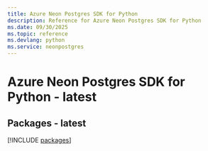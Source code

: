 ```yaml
---
title: Azure Neon Postgres SDK for Python
description: Reference for Azure Neon Postgres SDK for Python
ms.date: 09/30/2025
ms.topic: reference
ms.devlang: python
ms.service: neonpostgres
---
```

# Azure Neon Postgres SDK for Python - latest
## Packages - latest
[!INCLUDE [packages](neon-postgres-index.md)]